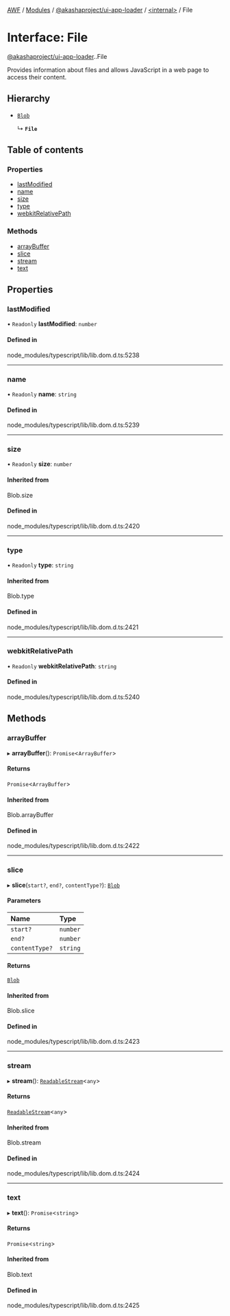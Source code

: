 [AWF](../README.md) / [Modules](../modules.md) / [@akashaproject/ui-app-loader](../modules/akashaproject_ui_app_loader.md) / [<internal\>](../modules/akashaproject_ui_app_loader._internal_.md) / File

# Interface: File

[@akashaproject/ui-app-loader](../modules/akashaproject_ui_app_loader.md).[<internal>](../modules/akashaproject_ui_app_loader._internal_.md).File

Provides information about files and allows JavaScript in a web page to access their content.

## Hierarchy

- [`Blob`](../modules/akashaproject_ui_app_loader._internal_.md#blob)

  ↳ **`File`**

## Table of contents

### Properties

- [lastModified](akashaproject_ui_app_loader._internal_.File.md#lastmodified)
- [name](akashaproject_ui_app_loader._internal_.File.md#name)
- [size](akashaproject_ui_app_loader._internal_.File.md#size)
- [type](akashaproject_ui_app_loader._internal_.File.md#type)
- [webkitRelativePath](akashaproject_ui_app_loader._internal_.File.md#webkitrelativepath)

### Methods

- [arrayBuffer](akashaproject_ui_app_loader._internal_.File.md#arraybuffer)
- [slice](akashaproject_ui_app_loader._internal_.File.md#slice)
- [stream](akashaproject_ui_app_loader._internal_.File.md#stream)
- [text](akashaproject_ui_app_loader._internal_.File.md#text)

## Properties

### lastModified

• `Readonly` **lastModified**: `number`

#### Defined in

node_modules/typescript/lib/lib.dom.d.ts:5238

___

### name

• `Readonly` **name**: `string`

#### Defined in

node_modules/typescript/lib/lib.dom.d.ts:5239

___

### size

• `Readonly` **size**: `number`

#### Inherited from

Blob.size

#### Defined in

node_modules/typescript/lib/lib.dom.d.ts:2420

___

### type

• `Readonly` **type**: `string`

#### Inherited from

Blob.type

#### Defined in

node_modules/typescript/lib/lib.dom.d.ts:2421

___

### webkitRelativePath

• `Readonly` **webkitRelativePath**: `string`

#### Defined in

node_modules/typescript/lib/lib.dom.d.ts:5240

## Methods

### arrayBuffer

▸ **arrayBuffer**(): `Promise`<`ArrayBuffer`\>

#### Returns

`Promise`<`ArrayBuffer`\>

#### Inherited from

Blob.arrayBuffer

#### Defined in

node_modules/typescript/lib/lib.dom.d.ts:2422

___

### slice

▸ **slice**(`start?`, `end?`, `contentType?`): [`Blob`](../modules/akashaproject_ui_app_loader._internal_.md#blob)

#### Parameters

| Name | Type |
| :------ | :------ |
| `start?` | `number` |
| `end?` | `number` |
| `contentType?` | `string` |

#### Returns

[`Blob`](../modules/akashaproject_ui_app_loader._internal_.md#blob)

#### Inherited from

Blob.slice

#### Defined in

node_modules/typescript/lib/lib.dom.d.ts:2423

___

### stream

▸ **stream**(): [`ReadableStream`](../modules/akashaproject_ui_app_loader._internal_.md#readablestream)<`any`\>

#### Returns

[`ReadableStream`](../modules/akashaproject_ui_app_loader._internal_.md#readablestream)<`any`\>

#### Inherited from

Blob.stream

#### Defined in

node_modules/typescript/lib/lib.dom.d.ts:2424

___

### text

▸ **text**(): `Promise`<`string`\>

#### Returns

`Promise`<`string`\>

#### Inherited from

Blob.text

#### Defined in

node_modules/typescript/lib/lib.dom.d.ts:2425
